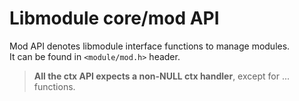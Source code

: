 # Libmodule core/mod API

Mod API denotes libmodule interface functions to manage modules.  
It can be found in `<module/mod.h>` header.  

> **All the ctx API expects a non-NULL ctx handler**, except for ... functions.  

